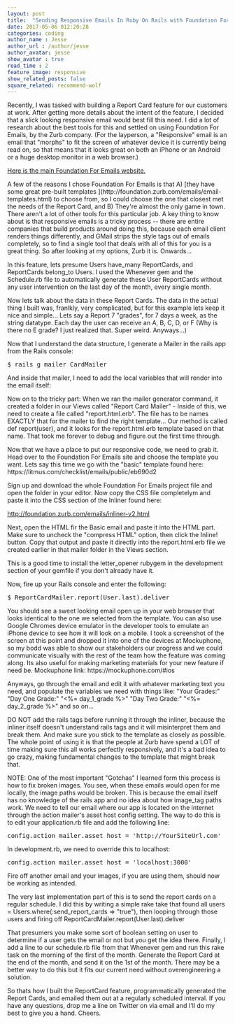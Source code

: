 ```yaml
---
layout: post
title:  "Sending Responsive Emails In Ruby On Rails with Foundation For Emails"
date: 2017-05-06 012:20:28
categories: coding
author_name : Jesse
author_url : /author/jesse
author_avatar: jesse
show_avatar : true
read_time : 2
feature_image: responsive
show_related_posts: false
square_related: recommend-wolf
---
```

<p>Recently, I was tasked with building a Report Card feature for our customers at work. After getting
more details about the intent of the feature, I decided that a slick looking responsive email would
best fill this need. I did a lot of research about the best tools for this and settled on using Foundation
For Emails, by the Zurb company. (For the layperson, a "Responsive" email is an email that "morphs" to fit the screen of whatever device it is currently being read on, so that means that it looks great on both an iPhone or an Android or a huge desktop monitor in a web browser.)</p>

[Here is the main Foundation For Emails website.](http://foundation.zurb.com/emails.html)

<p>A few of the reasons I chose Foundation For Emails is that A)
[they have some great pre-built templates ](http://foundation.zurb.com/emails/email-templates.html)
to choose from, so I could choose the one that closest met the needs of the Report Card, and B) They're almost the only game in town. There aren't a lot of other tools for this particular job. A key thing to know about is that responsive emails is a tricky process -- there are entire companies that build products around doing this, because each email client renders things differently, and GMail strips the style tags out of emails completely, so to find a single tool that deals with all of this for you is a great thing. So after looking at my options, Zurb it is. Onwards...<p>

<p>In this feature, lets presume Users have_many ReportCards, and ReportCards belong_to Users.
I used the Whenever gem and the Schedule.rb file to automatically generate these User ReportCards without any user intervention on the last day of the month, every single month.

Now lets talk about the data in these Report Cards. The data in the actual thing I built was, franlkly, very complicated, but for this example lets keep it nice and simple... Lets say a Report 7 "grades", for 7 days a week, as the string datatype. Each day the user can receive an A, B, C, D, or F (Why is there no E grade? I just realized that. Super weird. Anyways...)


Now that I understand the data structure, I generate a Mailer in the rails app from the Rails console:

<pre>$ rails g mailer CardMailer</pre>

<p>And inside that mailer, I need to add the local variables that will render into the email itself:<p>

<script src="https://gist.github.com/piratebroadcast/f2428257baaab951fc5aa10dce42ffc0.js"></script>


<p>Now on to the tricky part: When we ran the mailer generator command, it created a folder in our Views called "Report Card Mailer" - Inside of this, we need to create a file called "report.html.erb". The file has to be names EXACTLY that for the mailer to find the right template... Our method is called def report(user), and it looks for the report.html.erb template based on that name. That took me forever to debug and figure out the first time through.</p>

<p>Now that we have a place to put our responsive code, we need to grab it. Head over to the Foundation For Emails site and choose the template you want. Lets say this time we go with the "basic" template found here: https://litmus.com/checklist/emails/public/eb690d2</p>

<p>Sign up and download the whole Foundation For Emails project file and open the folder in your editor. Now copy the CSS file completelym and paste it into the CSS section of the Inliner found here:

http://foundation.zurb.com/emails/inliner-v2.html

Next, open the HTML fir the Basic email and paste it into the HTML part. Make sure to uncheck the "compress HTML" option, then click the Inline! button. Copy that output and paste it directly into the report.html.erb file we created earlier in that mailer folder in the Views section.

This is a good time to install the letter_opener rubygem in the development section of your gemfile if you don't already have it.

Now, fire up your Rails console and enter the following:</p>

<pre>$ ReportCardMailer.report(User.last).deliver</pre>

<p>You should see a sweet looking email open up in your web browser that looks identical to the one we selected from the template. You can also use Google Chromes device emulator in the developer tools to emulate an iPhone device to see how it will look on a mobile. I took a screenshot of the screen at this point and dropped it into one of the devices at Mockuphone, so my bodd was able to show our stakeholders our progress and we could communicate visually with the rest of the team how the feature was coming along. Its also useful for making marketing materials for your new feature if need be. Mockuphone link: https://mockuphone.com/#ios

Anyways, go through the email and edit it with whatever marketing text you need, and populate the variables we need with things like:
"Your Grades:"
"Day One Grade:" "<%= day_1_grade %>"
"Day Two Grade:" "<%= day_2_grade %>"
and so on...

DO NOT add the rails tags before running it through the inliner, because the inliner itself doesn't understand rails tags and it will misinterpret them and break them. And make sure you stick to the template as closely as possible. The whole point of using it is that the people at Zurb have spend a LOT of time making sure this all works perfectly responsively, and it's a bad idea to go crazy, making fundamental changes to the template that might break that.

NOTE: One of the most important "Gotchas" I learned form this process is how to fix broken images. You see, when these emails would open for me locally, the image paths would be broken. This is because the email itself has no knowledge of the rails app and no idea about how image_tag paths work. We need to tell our email where our app is located on the internet through the action mailer's asset host config setting. The way to do this is to edit your application.rb file and add the following line:</p>

<pre>config.action_mailer.asset_host = 'http://YourSiteUrl.com'</pre>

<p>In development.rb, we need to override this to localhost:</p>

<pre>config.action_mailer.asset_host = 'localhost:3000'</pre>

<p>Fire off another email and your images, if you are using them, should now be working as intended.</p>

<p>The very last implementation part of this is to send the report cards on a regular schedule. I did this by writing a simple rake take that found all users = Users.where(:send_report_cards => "true"), then
looping through those users and firing off ReportCardMailer.report(User.last).deliver</p>

<p>That presumers you make some sort of boolean setting on user to determine if a user gets the email or not but you get the idea there. Finally, I add a line to our schedule.rb file from that Whenever gem and run this rake task on the morning of the first of the month. Generate the Report Card at the end of the month, and send it on the 1st of the month. There may be a better way to do this but it fits our current need without overengineering a solution.</p>

<p>So thats how I built the ReportCard feature, programmatically generated the Report Cards, and emailed them out at a regularly scheduled interval. If you have any questions, drop me a line on Twitter on via email and I'll do my best to give you a hand. Cheers.
